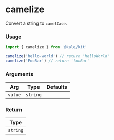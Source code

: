 # camelize

Convert a string to `camelCase`.

### Usage

```ts
import { camelize } from '@kale/kit'

camelize('hello-world') // return 'helloWorld'
camelize('FooBar') // return 'fooBar'
```

### Arguments

| Arg     |   Type   | Defaults |
| ------- | :------: | -------: |
| `value` | `string` |          |

### Return

|   Type   |
| :------: |
| `string` |
